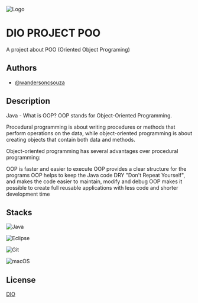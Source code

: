 
![Logo](https://camo.githubusercontent.com/8938ab0c1074183af61bc79aa67fee72af88e0eca2ef2e6d12df51b3da7a9209/68747470733a2f2f6865726d65732e6469676974616c696e6e6f766174696f6e2e6f6e652f6173736574732f64696f6d652f6c6f676f2e737667)

# DIO PROJECT POO

A project about POO (Oriented Object Programing)


## Authors

- [@wandersoncsouza](https://www.github.com/wandersoncsouza)


## Description

Java - What is OOP?
OOP stands for Object-Oriented Programming.

Procedural programming is about writing procedures or methods that perform operations on the data, while object-oriented programming is about creating objects that contain both data and methods.

Object-oriented programming has several advantages over procedural programming:

OOP is faster and easier to execute
OOP provides a clear structure for the programs
OOP helps to keep the Java code DRY "Don't Repeat Yourself", and makes the code easier to maintain, modify and debug
OOP makes it possible to create full reusable applications with less code and shorter development time


## Stacks



![Java](https://img.shields.io/badge/java-%23ED8B00.svg?style=for-the-badge&logo=java&logoColor=white)

![Eclipse](https://img.shields.io/badge/Eclipse-FE7A16.svg?style=for-the-badge&logo=Eclipse&logoColor=white)

![Git](https://img.shields.io/badge/git-%23F05033.svg?style=for-the-badge&logo=git&logoColor=white)

![macOS](https://img.shields.io/badge/mac%20os-000000?style=for-the-badge&logo=macos&logoColor=F0F0F0)
## License

[DIO](https://choosealicense.com/licenses/mit/)


